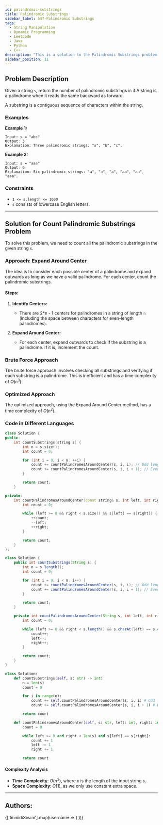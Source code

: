 ```yaml
---
id: palindromic-substrings
title: Palindromic Substrings
sidebar_label: 647-Palindromic Substrings
tags:
  - String Manipulation
  - Dynamic Programming
  - LeetCode
  - Java
  - Python
  - C++
description: "This is a solution to the Palindromic Substrings problem on LeetCode."
sidebar_position: 11
---
```


## Problem Description

Given a string `s`, return the number of palindromic substrings in it.A string is a palindrome when it reads the same backward as forward.

A substring is a contiguous sequence of characters within the string.

### Examples

**Example 1:**

```
Input: s = "abc"
Output: 3
Explanation: Three palindromic strings: "a", "b", "c".
```

**Example 2:**

```
Input: s = "aaa"
Output: 6
Explanation: Six palindromic strings: "a", "a", "a", "aa", "aa", "aaa".
```

### Constraints

- `1 <= s.length <= 1000`
- `s` consists of lowercase English letters.

---

## Solution for Count Palindromic Substrings Problem

To solve this problem, we need to count all the palindromic substrings in the given string `s`.

### Approach: Expand Around Center

The idea is to consider each possible center of a palindrome and expand outwards as long as we have a valid palindrome. For each center, count the palindromic substrings.

#### Steps:

1. **Identify Centers:**
   - There are 2*n - 1 centers for palindromes in a string of length `n` (including the space between characters for even-length palindromes).
   
2. **Expand Around Center:**
   - For each center, expand outwards to check if the substring is a palindrome. If it is, increment the count.

### Brute Force Approach

The brute force approach involves checking all substrings and verifying if each substring is a palindrome. This is inefficient and has a time complexity of $O(n^3)$.

### Optimized Approach

The optimized approach, using the Expand Around Center method, has a time complexity of $O(n^2)$.

### Code in Different Languages

<Tabs>
<TabItem value="C++" label="C++" default>
<SolutionAuthor name="@ImmidiSivani"/>

```cpp
class Solution {
public:
    int countSubstrings(string s) {
        int n = s.size();
        int count = 0;

        for (int i = 0; i < n; ++i) {
            count += countPalindromesAroundCenter(s, i, i); // Odd length
            count += countPalindromesAroundCenter(s, i, i + 1); // Even length
        }

        return count;
    }

private:
    int countPalindromesAroundCenter(const string& s, int left, int right) {
        int count = 0;

        while (left >= 0 && right < s.size() && s[left] == s[right]) {
            ++count;
            --left;
            ++right;
        }

        return count;
    }
};
```

</TabItem>
<TabItem value="Java" label="Java">
<SolutionAuthor name="@ImmidiSivani"/>

```java
class Solution {
    public int countSubstrings(String s) {
        int n = s.length();
        int count = 0;

        for (int i = 0; i < n; i++) {
            count += countPalindromesAroundCenter(s, i, i); // Odd length
            count += countPalindromesAroundCenter(s, i, i + 1); // Even length
        }

        return count;
    }

    private int countPalindromesAroundCenter(String s, int left, int right) {
        int count = 0;

        while (left >= 0 && right < s.length() && s.charAt(left) == s.charAt(right)) {
            count++;
            left--;
            right++;
        }

        return count;
    }
}
```

</TabItem>
<TabItem value="Python" label="Python">
<SolutionAuthor name="@ImmidiSivani"/>

```python
class Solution:
    def countSubstrings(self, s: str) -> int:
        n = len(s)
        count = 0

        for i in range(n):
            count += self.countPalindromesAroundCenter(s, i, i) # Odd length
            count += self.countPalindromesAroundCenter(s, i, i + 1) # Even length

        return count

    def countPalindromesAroundCenter(self, s: str, left: int, right: int) -> int:
        count = 0

        while left >= 0 and right < len(s) and s[left] == s[right]:
            count += 1
            left -= 1
            right += 1

        return count
```

</TabItem>
</Tabs>

#### Complexity Analysis

- **Time Complexity**: $O(n^2)$, where `n` is the length of the input string `s`.
- **Space Complexity**: $O(1)$, as we only use constant extra space.

---

<h2>Authors:</h2>

<div style={{display: 'flex', flexWrap: 'wrap', justifyContent: 'space-between', gap: '10px'}}>
{['ImmidiSivani'].map(username => (
 <Author key={username} username={username} />
))}
</div>
